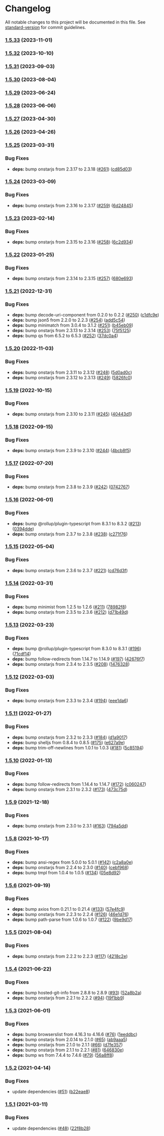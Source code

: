 # Changelog

All notable changes to this project will be documented in this file. See [standard-version](https://github.com/conventional-changelog/standard-version) for commit guidelines.

### [1.5.33](https://github.com/samrum/homebridge-onstar/compare/v1.5.32...v1.5.33) (2023-11-01)

### [1.5.32](https://github.com/samrum/homebridge-onstar/compare/v1.5.31...v1.5.32) (2023-10-10)

### [1.5.31](https://github.com/samrum/homebridge-onstar/compare/v1.5.30...v1.5.31) (2023-09-03)

### [1.5.30](https://github.com/samrum/homebridge-onstar/compare/v1.5.29...v1.5.30) (2023-08-04)

### [1.5.29](https://github.com/samrum/homebridge-onstar/compare/v1.5.28...v1.5.29) (2023-06-24)

### [1.5.28](https://github.com/samrum/homebridge-onstar/compare/v1.5.27...v1.5.28) (2023-06-06)

### [1.5.27](https://github.com/samrum/homebridge-onstar/compare/v1.5.26...v1.5.27) (2023-04-30)

### [1.5.26](https://github.com/samrum/homebridge-onstar/compare/v1.5.25...v1.5.26) (2023-04-26)

### [1.5.25](https://github.com/samrum/homebridge-onstar/compare/v1.5.24...v1.5.25) (2023-03-31)


### Bug Fixes

* **deps:** bump onstarjs from 2.3.17 to 2.3.18 ([#261](https://github.com/samrum/homebridge-onstar/issues/261)) ([cd85d03](https://github.com/samrum/homebridge-onstar/commit/cd85d03c990e8742cfffd4d3bc69000465178700))

### [1.5.24](https://github.com/samrum/homebridge-onstar/compare/v1.5.23...v1.5.24) (2023-03-09)


### Bug Fixes

* **deps:** bump onstarjs from 2.3.16 to 2.3.17 ([#259](https://github.com/samrum/homebridge-onstar/issues/259)) ([6d24845](https://github.com/samrum/homebridge-onstar/commit/6d248457b60241fa55cf54807f2cb633619dd8b1))

### [1.5.23](https://github.com/samrum/homebridge-onstar/compare/v1.5.22...v1.5.23) (2023-02-14)


### Bug Fixes

* **deps:** bump onstarjs from 2.3.15 to 2.3.16 ([#258](https://github.com/samrum/homebridge-onstar/issues/258)) ([6c2d934](https://github.com/samrum/homebridge-onstar/commit/6c2d93411fd45f4c11329bc2148a2e7d374af78f))

### [1.5.22](https://github.com/samrum/homebridge-onstar/compare/v1.5.21...v1.5.22) (2023-01-25)


### Bug Fixes

* **deps:** bump onstarjs from 2.3.14 to 2.3.15 ([#257](https://github.com/samrum/homebridge-onstar/issues/257)) ([680e693](https://github.com/samrum/homebridge-onstar/commit/680e69330731053b70c2a5d15ca05d5053b7320e))

### [1.5.21](https://github.com/samrum/homebridge-onstar/compare/v1.5.20...v1.5.21) (2022-12-31)


### Bug Fixes

* **deps:** bump decode-uri-component from 0.2.0 to 0.2.2 ([#250](https://github.com/samrum/homebridge-onstar/issues/250)) ([c1dfc9e](https://github.com/samrum/homebridge-onstar/commit/c1dfc9edbe69ab5b3e9cf4507b973827c311b15a))
* **deps:** bump json5 from 2.2.0 to 2.2.3 ([#254](https://github.com/samrum/homebridge-onstar/issues/254)) ([add5c54](https://github.com/samrum/homebridge-onstar/commit/add5c54e385756a33e32fa69814a5810657ab9f5))
* **deps:** bump minimatch from 3.0.4 to 3.1.2 ([#251](https://github.com/samrum/homebridge-onstar/issues/251)) ([b45eb09](https://github.com/samrum/homebridge-onstar/commit/b45eb0906929a10da6ec3b6223b03455326c3c7f))
* **deps:** bump onstarjs from 2.3.13 to 2.3.14 ([#253](https://github.com/samrum/homebridge-onstar/issues/253)) ([75f5125](https://github.com/samrum/homebridge-onstar/commit/75f5125ed703d65e0fb7e725fe6b1243174ec065))
* **deps:** bump qs from 6.5.2 to 6.5.3 ([#252](https://github.com/samrum/homebridge-onstar/issues/252)) ([37dc0a4](https://github.com/samrum/homebridge-onstar/commit/37dc0a407b18515d24add59237d58943a211638d))

### [1.5.20](https://github.com/samrum/homebridge-onstar/compare/v1.5.19...v1.5.20) (2022-11-03)


### Bug Fixes

* **deps:** bump onstarjs from 2.3.11 to 2.3.12 ([#248](https://github.com/samrum/homebridge-onstar/issues/248)) ([5d0ad0c](https://github.com/samrum/homebridge-onstar/commit/5d0ad0c53874fa72e8a69b1b4861ac61eeadf657))
* **deps:** bump onstarjs from 2.3.12 to 2.3.13 ([#249](https://github.com/samrum/homebridge-onstar/issues/249)) ([5826fc0](https://github.com/samrum/homebridge-onstar/commit/5826fc0a6c6badf44bf214e4703052c472840c54))

### [1.5.19](https://github.com/samrum/homebridge-onstar/compare/v1.5.18...v1.5.19) (2022-10-15)


### Bug Fixes

* **deps:** bump onstarjs from 2.3.10 to 2.3.11 ([#245](https://github.com/samrum/homebridge-onstar/issues/245)) ([40443d1](https://github.com/samrum/homebridge-onstar/commit/40443d1d3cd885fdc858912c8c3bdcacceae01bf))

### [1.5.18](https://github.com/samrum/homebridge-onstar/compare/v1.5.17...v1.5.18) (2022-09-15)


### Bug Fixes

* **deps:** bump onstarjs from 2.3.9 to 2.3.10 ([#244](https://github.com/samrum/homebridge-onstar/issues/244)) ([4bcb8f5](https://github.com/samrum/homebridge-onstar/commit/4bcb8f51edd3ef5332375f222ce3ea882b675262))

### [1.5.17](https://github.com/samrum/homebridge-onstar/compare/v1.5.16...v1.5.17) (2022-07-20)


### Bug Fixes

* **deps:** bump onstarjs from 2.3.8 to 2.3.9 ([#242](https://github.com/samrum/homebridge-onstar/issues/242)) ([0742767](https://github.com/samrum/homebridge-onstar/commit/0742767960c448228282f41e36a59a969f8f72a7))

### [1.5.16](https://github.com/samrum/homebridge-onstar/compare/v1.5.15...v1.5.16) (2022-06-01)


### Bug Fixes

* **deps:** bump @rollup/plugin-typescript from 8.3.1 to 8.3.2 ([#213](https://github.com/samrum/homebridge-onstar/issues/213)) ([0394dde](https://github.com/samrum/homebridge-onstar/commit/0394ddecaee86a9b08033f47462a87e57030213b))
* **deps:** bump onstarjs from 2.3.7 to 2.3.8 ([#238](https://github.com/samrum/homebridge-onstar/issues/238)) ([c271f76](https://github.com/samrum/homebridge-onstar/commit/c271f76db2999c2d9bdb298f9f884aa3511007da))

### [1.5.15](https://github.com/samrum/homebridge-onstar/compare/v1.5.14...v1.5.15) (2022-05-04)


### Bug Fixes

* **deps:** bump onstarjs from 2.3.6 to 2.3.7 ([#221](https://github.com/samrum/homebridge-onstar/issues/221)) ([cd76d3f](https://github.com/samrum/homebridge-onstar/commit/cd76d3f151987a578d16a4f59683a1bfb47bdc1c))

### [1.5.14](https://github.com/samrum/homebridge-onstar/compare/v1.5.13...v1.5.14) (2022-03-31)


### Bug Fixes

* **deps:** bump minimist from 1.2.5 to 1.2.6 ([#211](https://github.com/samrum/homebridge-onstar/issues/211)) ([78982f8](https://github.com/samrum/homebridge-onstar/commit/78982f8490b0e5e1b678d6c8d70329f0665fbf9a))
* **deps:** bump onstarjs from 2.3.5 to 2.3.6 ([#212](https://github.com/samrum/homebridge-onstar/issues/212)) ([d71b49d](https://github.com/samrum/homebridge-onstar/commit/d71b49d149ab6b9a096c84f9d5e6a893f9a31684))

### [1.5.13](https://github.com/samrum/homebridge-onstar/compare/v1.5.12...v1.5.13) (2022-03-23)


### Bug Fixes

* **deps:** bump @rollup/plugin-typescript from 8.3.0 to 8.3.1 ([#196](https://github.com/samrum/homebridge-onstar/issues/196)) ([71cdf14](https://github.com/samrum/homebridge-onstar/commit/71cdf1438bcd7da731e3203ddfe72bf7522e69ef))
* **deps:** bump follow-redirects from 1.14.7 to 1.14.9 ([#197](https://github.com/samrum/homebridge-onstar/issues/197)) ([42676f7](https://github.com/samrum/homebridge-onstar/commit/42676f7bc89d680ec468b0d63d3be03acfffff6f))
* **deps:** bump onstarjs from 2.3.4 to 2.3.5 ([#208](https://github.com/samrum/homebridge-onstar/issues/208)) ([1476328](https://github.com/samrum/homebridge-onstar/commit/1476328a269786514f3a9e482377d1e307a8ddd4))

### [1.5.12](https://github.com/samrum/homebridge-onstar/compare/v1.5.11...v1.5.12) (2022-03-03)


### Bug Fixes

* **deps:** bump onstarjs from 2.3.3 to 2.3.4 ([#194](https://github.com/samrum/homebridge-onstar/issues/194)) ([eee1da6](https://github.com/samrum/homebridge-onstar/commit/eee1da655ec255443fa43afdd46bd5ea4238aed0))

### [1.5.11](https://github.com/samrum/homebridge-onstar/compare/v1.5.10...v1.5.11) (2022-01-27)


### Bug Fixes

* **deps:** bump onstarjs from 2.3.2 to 2.3.3 ([#184](https://github.com/samrum/homebridge-onstar/issues/184)) ([d1a9017](https://github.com/samrum/homebridge-onstar/commit/d1a901725f0a60b088a716baa73dd0684a58c67c))
* **deps:** bump shelljs from 0.8.4 to 0.8.5 ([#175](https://github.com/samrum/homebridge-onstar/issues/175)) ([e627a9e](https://github.com/samrum/homebridge-onstar/commit/e627a9e3c31ad3baf3adf581548efdd5e316f0de))
* **deps:** bump trim-off-newlines from 1.0.1 to 1.0.3 ([#181](https://github.com/samrum/homebridge-onstar/issues/181)) ([5c85194](https://github.com/samrum/homebridge-onstar/commit/5c85194509cf1fd51d263334690a5d4a6054ccb7))

### [1.5.10](https://github.com/samrum/homebridge-onstar/compare/v1.5.9...v1.5.10) (2022-01-13)


### Bug Fixes

* **deps:** bump follow-redirects from 1.14.4 to 1.14.7 ([#172](https://github.com/samrum/homebridge-onstar/issues/172)) ([c060247](https://github.com/samrum/homebridge-onstar/commit/c060247bd5f48e5da121019364122f7be88f8e67))
* **deps:** bump onstarjs from 2.3.1 to 2.3.2 ([#173](https://github.com/samrum/homebridge-onstar/issues/173)) ([473c75d](https://github.com/samrum/homebridge-onstar/commit/473c75de5c9d674c470bcf46504a9b83d86a80f3))

### [1.5.9](https://github.com/samrum/homebridge-onstar/compare/v1.5.8...v1.5.9) (2021-12-18)


### Bug Fixes

* **deps:** bump onstarjs from 2.3.0 to 2.3.1 ([#163](https://github.com/samrum/homebridge-onstar/issues/163)) ([794a5dd](https://github.com/samrum/homebridge-onstar/commit/794a5ddcccb1b8761bb841c681390ac240b9c640))

### [1.5.8](https://github.com/samrum/homebridge-onstar/compare/v1.5.6...v1.5.8) (2021-10-17)


### Bug Fixes

* **deps:** bump ansi-regex from 5.0.0 to 5.0.1 ([#142](https://github.com/samrum/homebridge-onstar/issues/142)) ([c2a8a0e](https://github.com/samrum/homebridge-onstar/commit/c2a8a0e75a2ca4e323114372bfb751937fa709c8))
* **deps:** bump onstarjs from 2.2.4 to 2.3.0 ([#140](https://github.com/samrum/homebridge-onstar/issues/140)) ([cebf968](https://github.com/samrum/homebridge-onstar/commit/cebf9680590fedce273d80af07967b2224be951b))
* **deps:** bump tmpl from 1.0.4 to 1.0.5 ([#134](https://github.com/samrum/homebridge-onstar/issues/134)) ([05e8d92](https://github.com/samrum/homebridge-onstar/commit/05e8d9297b9606e4df590d38dd32b0e54f7206f5))

### [1.5.6](https://github.com/samrum/homebridge-onstar/compare/v1.5.5...v1.5.6) (2021-09-19)


### Bug Fixes

* **deps:** bump axios from 0.21.1 to 0.21.4 ([#133](https://github.com/samrum/homebridge-onstar/issues/133)) ([57e4fc9](https://github.com/samrum/homebridge-onstar/commit/57e4fc9519fe9563f19aea5fe86b4372bf299c78))
* **deps:** bump onstarjs from 2.2.3 to 2.2.4 ([#126](https://github.com/samrum/homebridge-onstar/issues/126)) ([46e1d76](https://github.com/samrum/homebridge-onstar/commit/46e1d7694f8eac7fa3f4575d5a6985ca921dc244))
* **deps:** bump path-parse from 1.0.6 to 1.0.7 ([#122](https://github.com/samrum/homebridge-onstar/issues/122)) ([9be9d17](https://github.com/samrum/homebridge-onstar/commit/9be9d17a0e0abf2186dab298a466f628c8237005))

### [1.5.5](https://github.com/samrum/homebridge-onstar/compare/v1.5.4...v1.5.5) (2021-08-04)


### Bug Fixes

* **deps:** bump onstarjs from 2.2.2 to 2.2.3 ([#117](https://github.com/samrum/homebridge-onstar/issues/117)) ([4218c2e](https://github.com/samrum/homebridge-onstar/commit/4218c2e8326c90a337589547f9899a0cec3fb1fe))

### [1.5.4](https://github.com/samrum/homebridge-onstar/compare/v1.5.3...v1.5.4) (2021-06-22)


### Bug Fixes

* **deps:** bump hosted-git-info from 2.8.8 to 2.8.9 ([#93](https://github.com/samrum/homebridge-onstar/issues/93)) ([52a8b2a](https://github.com/samrum/homebridge-onstar/commit/52a8b2a91d3a8d4cdde27fff980b6e5a5198aed5))
* **deps:** bump onstarjs from 2.2.1 to 2.2.2 ([#94](https://github.com/samrum/homebridge-onstar/issues/94)) ([19f1bb9](https://github.com/samrum/homebridge-onstar/commit/19f1bb994e0f2a49e8676b2cd2b09ee78567e563))

### [1.5.3](https://github.com/samrum/homebridge-onstar/compare/v1.5.2...v1.5.3) (2021-06-01)


### Bug Fixes

* **deps:** bump browserslist from 4.16.3 to 4.16.6 ([#76](https://github.com/samrum/homebridge-onstar/issues/76)) ([1eeddbc](https://github.com/samrum/homebridge-onstar/commit/1eeddbc5f92374b7eb4c1cf0081f01dde9c2fdaa))
* **deps:** bump onstarjs from 2.0.14 to 2.1.0 ([#65](https://github.com/samrum/homebridge-onstar/issues/65)) ([ab9aaa5](https://github.com/samrum/homebridge-onstar/commit/ab9aaa55d265e315871646c40e6b4c0fe2e818c0))
* **deps:** bump onstarjs from 2.1.0 to 2.1.1 ([#66](https://github.com/samrum/homebridge-onstar/issues/66)) ([d7fe357](https://github.com/samrum/homebridge-onstar/commit/d7fe35720b0332933d2419c01682462ae0e2c147))
* **deps:** bump onstarjs from 2.1.1 to 2.2.1 ([#81](https://github.com/samrum/homebridge-onstar/issues/81)) ([646830e](https://github.com/samrum/homebridge-onstar/commit/646830e31be3bb019cf727a9085959a4ebb21951))
* **deps:** bump ws from 7.4.4 to 7.4.6 ([#79](https://github.com/samrum/homebridge-onstar/issues/79)) ([56a8ff8](https://github.com/samrum/homebridge-onstar/commit/56a8ff82a8dc237feaa39c64d43d6dc3f4eddc89))

### [1.5.2](https://github.com/samrum/homebridge-onstar/compare/v1.5.1...v1.5.2) (2021-04-14)


### Bug Fixes

* update dependencies ([#51](https://github.com/samrum/homebridge-onstar/issues/51)) ([b22eae8](https://github.com/samrum/homebridge-onstar/commit/b22eae811f305bd1397c17bcb581157ec1d0f9a1))

### [1.5.1](https://github.com/samrum/homebridge-onstar/compare/v1.5.0...v1.5.1) (2021-03-11)


### Bug Fixes

* update dependencies ([#48](https://github.com/samrum/homebridge-onstar/issues/48)) ([22f8b28](https://github.com/samrum/homebridge-onstar/commit/22f8b28dc6478c4a2fdc08455f12882167502ad8))
